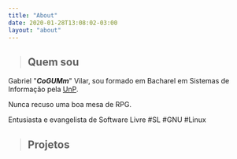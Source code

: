 ```yaml
---
title: "About"
date: 2020-01-28T13:08:02-03:00
layout: "about"
---
```


> ## Quem sou

Gabriel "**_CoGUMm_**" Vilar, sou formado em Bacharel em Sistemas de Informação pela [UnP](https://unp.br/).

Nunca recuso uma boa mesa de RPG.

Entusiasta e evangelista de Software Livre #SL #GNU #Linux

> ## Projetos
